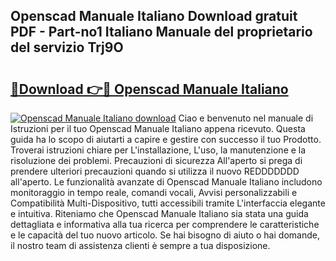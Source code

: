 ## Openscad Manuale Italiano Download gratuit PDF - Part-no1 Italiano Manuale del proprietario del servizio Trj9O

# <h2><a href="http://dfepu95.blite.top/?on=Openscad+Manuale+Italiano">🔗Download 👉🔴 Openscad Manuale Italiano</a></h2>

[![Openscad Manuale Italiano download](https://i.imgur.com/lujVjoI.png)](http://dfepu95.blite.top/?on=Openscad+Manuale+Italiano)
Ciao e benvenuto nel manuale di Istruzioni per il tuo Openscad Manuale Italiano appena ricevuto. Questa guida ha lo scopo di aiutarti a capire e gestire con successo il tuo Prodotto. Troverai istruzioni chiare per L'installazione, L'uso, la manutenzione e la risoluzione dei problemi. Precauzioni di sicurezza All'aperto si prega di prendere ulteriori precauzioni quando si utilizza il nuovo REDDDDDDD all'aperto. Le funzionalità avanzate di Openscad Manuale Italiano includono monitoraggio in tempo reale, comandi vocali, Avvisi personalizzabili e Compatibilità Multi-Dispositivo, tutti accessibili tramite L'interfaccia elegante e intuitiva. Riteniamo che Openscad Manuale Italiano sia stata una guida dettagliata e informativa alla tua ricerca per comprendere le caratteristiche e le capacità del tuo nuovo articolo. Se hai bisogno di aiuto o hai domande, il nostro team di assistenza clienti è sempre a tua disposizione.
